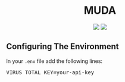 <h1 align="center">MUDA</h1>
<p align="center">
<a href="./LICENSE.md"><img src="https://img.shields.io/badge/license-GNU-blue.svg"></a>
<img src="https://img.shields.io/badge/Made%20With-Python3-green.svg"></a>

<h2>Configuring The Environment</h2>
<p>In your <code>.env</code> file add the following lines:</p>
<pre>VIRUS_TOTAL_KEY=your-api-key</pre>
